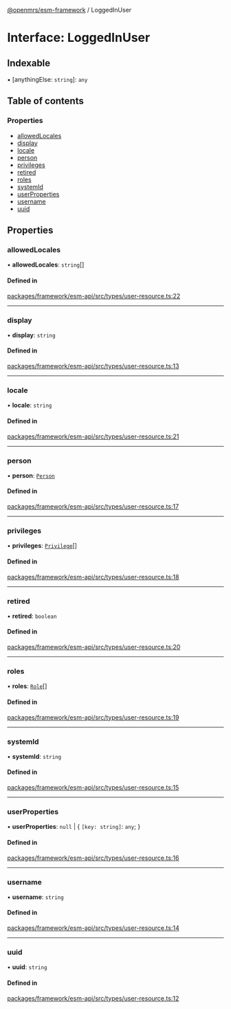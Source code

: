 [@openmrs/esm-framework](../API.md) / LoggedInUser

# Interface: LoggedInUser

## Indexable

▪ [anythingElse: `string`]: `any`

## Table of contents

### Properties

- [allowedLocales](LoggedInUser.md#allowedlocales)
- [display](LoggedInUser.md#display)
- [locale](LoggedInUser.md#locale)
- [person](LoggedInUser.md#person)
- [privileges](LoggedInUser.md#privileges)
- [retired](LoggedInUser.md#retired)
- [roles](LoggedInUser.md#roles)
- [systemId](LoggedInUser.md#systemid)
- [userProperties](LoggedInUser.md#userproperties)
- [username](LoggedInUser.md#username)
- [uuid](LoggedInUser.md#uuid)

## Properties

### allowedLocales

• **allowedLocales**: `string`[]

#### Defined in

[packages/framework/esm-api/src/types/user-resource.ts:22](https://github.com/openmrs/openmrs-esm-core/blob/main/packages/framework/esm-api/src/types/user-resource.ts#L22)

___

### display

• **display**: `string`

#### Defined in

[packages/framework/esm-api/src/types/user-resource.ts:13](https://github.com/openmrs/openmrs-esm-core/blob/main/packages/framework/esm-api/src/types/user-resource.ts#L13)

___

### locale

• **locale**: `string`

#### Defined in

[packages/framework/esm-api/src/types/user-resource.ts:21](https://github.com/openmrs/openmrs-esm-core/blob/main/packages/framework/esm-api/src/types/user-resource.ts#L21)

___

### person

• **person**: [`Person`](Person.md)

#### Defined in

[packages/framework/esm-api/src/types/user-resource.ts:17](https://github.com/openmrs/openmrs-esm-core/blob/main/packages/framework/esm-api/src/types/user-resource.ts#L17)

___

### privileges

• **privileges**: [`Privilege`](Privilege.md)[]

#### Defined in

[packages/framework/esm-api/src/types/user-resource.ts:18](https://github.com/openmrs/openmrs-esm-core/blob/main/packages/framework/esm-api/src/types/user-resource.ts#L18)

___

### retired

• **retired**: `boolean`

#### Defined in

[packages/framework/esm-api/src/types/user-resource.ts:20](https://github.com/openmrs/openmrs-esm-core/blob/main/packages/framework/esm-api/src/types/user-resource.ts#L20)

___

### roles

• **roles**: [`Role`](Role.md)[]

#### Defined in

[packages/framework/esm-api/src/types/user-resource.ts:19](https://github.com/openmrs/openmrs-esm-core/blob/main/packages/framework/esm-api/src/types/user-resource.ts#L19)

___

### systemId

• **systemId**: `string`

#### Defined in

[packages/framework/esm-api/src/types/user-resource.ts:15](https://github.com/openmrs/openmrs-esm-core/blob/main/packages/framework/esm-api/src/types/user-resource.ts#L15)

___

### userProperties

• **userProperties**: ``null`` \| { `[key: string]`: `any`;  }

#### Defined in

[packages/framework/esm-api/src/types/user-resource.ts:16](https://github.com/openmrs/openmrs-esm-core/blob/main/packages/framework/esm-api/src/types/user-resource.ts#L16)

___

### username

• **username**: `string`

#### Defined in

[packages/framework/esm-api/src/types/user-resource.ts:14](https://github.com/openmrs/openmrs-esm-core/blob/main/packages/framework/esm-api/src/types/user-resource.ts#L14)

___

### uuid

• **uuid**: `string`

#### Defined in

[packages/framework/esm-api/src/types/user-resource.ts:12](https://github.com/openmrs/openmrs-esm-core/blob/main/packages/framework/esm-api/src/types/user-resource.ts#L12)
